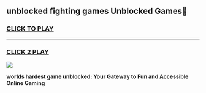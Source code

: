 
## unblocked fighting games Unblocked Games👋
<h3>
<a href="https://premium.freeplayer.one?title=unblocked_fighting_games&ref=16F">CLICK TO PLAY</a></h3>
<hr>

<h3>
<a href="https://premium.freeplayer.one?title=unblocked_fighting_games&ref=16F">CLICK 2 PLAY</a>
  
</h3>

<a href="https://premium.freeplayer.one?title=unblocked_fighting_games&ref=16F/"><img src="https://clearcache.store/games.png"></a>


**worlds hardest game unblocked: Your Gateway to Fun and Accessible Online Gaming**
